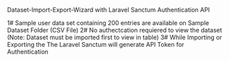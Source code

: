 Dataset-Import-Export-Wizard with Laravel Sanctum Authentication API

1# Sample user data set containing 200 entries are available on Sample Dataset Folder (CSV File)
2# No authectcation requiered to view the dataset (Note: Dataset must be imported first to view in table)
3# While Importing or Exporting the The Laravel Sanctum will generate API Token for Authentication
